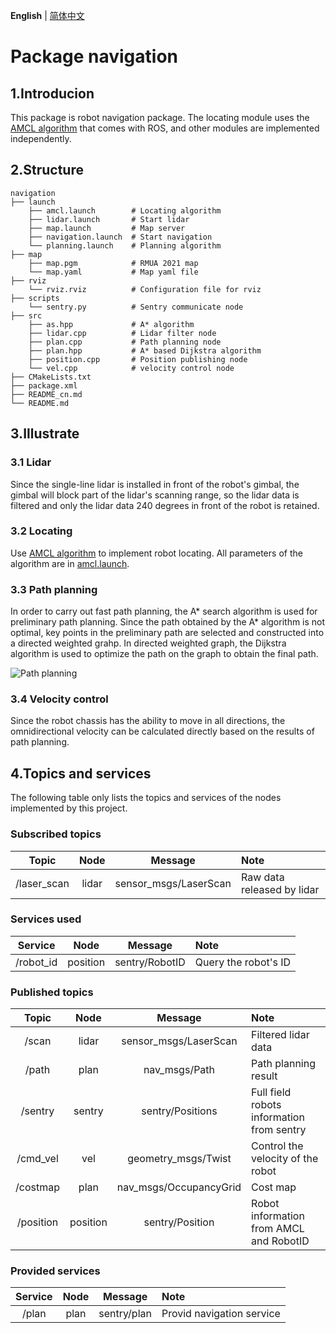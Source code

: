 __English__ | [简体中文](README_cn.md)

# Package navigation

## 1.Introducion

This package is robot navigation package. The locating module uses the [AMCL algorithm](https://wiki.ros.org/amcl) that comes with ROS, and other modules are implemented independently.

## 2.Structure

```
navigation
├── launch
    ├── amcl.launch        # Locating algorithm
    ├── lidar.launch       # Start lidar
    ├── map.launch         # Map server
    ├── navigation.launch  # Start navigation
    └── planning.launch    # Planning algorithm
├── map
    ├── map.pgm            # RMUA 2021 map
    └── map.yaml           # Map yaml file
├── rviz
    └── rviz.rviz          # Configuration file for rviz
├── scripts
    └── sentry.py          # Sentry communicate node
├── src
    ├── as.hpp             # A* algorithm
    ├── lidar.cpp          # Lidar filter node
    ├── plan.cpp           # Path planning node
    ├── plan.hpp           # A* based Dijkstra algorithm
    ├── position.cpp       # Position publishing node
    └── vel.cpp            # velocity control node
├── CMakeLists.txt
├── package.xml
├── README_cn.md
└── README.md
```

## 3.Illustrate

### 3.1 Lidar

Since the single-line lidar is installed in front of the robot's gimbal, the gimbal will block part of the lidar's scanning range, so the lidar data is filtered and only the lidar data 240 degrees in front of the robot is retained.

### 3.2 Locating

Use [AMCL algorithm](https://wiki.ros.org/amcl) to implement robot locating. All parameters of the algorithm are in [amcl.launch](launch/amcl.launch).

### 3.3 Path planning

In order to carry out fast path planning, the A* search algorithm is used for preliminary path planning. Since the path obtained by the A* algorithm is not optimal, key points in the preliminary path are selected and constructed into a directed weighted grahp. In directed weighted graph, the Dijkstra algorithm is used to optimize the path on the graph to obtain the final path.

![Path planning](../../images/navigation/planning.gif)

### 3.4 Velocity control

Since the robot chassis has the ability to move in all directions, the omnidirectional velocity can be calculated directly based on the results of path planning.

## 4.Topics and services

The following table only lists the topics and services of the nodes implemented by this project.

### Subscribed topics

| Topic             | Node   | Message               | Note                       |
|:-----------------:|:------:|:---------------------:|:---------------------------|
| /laser_scan       | lidar  | sensor_msgs/LaserScan | Raw data released by lidar |

### Services used

| Service   | Node     | Message        | Note                 |
|:---------:|:--------:|:--------------:|:---------------------|
| /robot_id | position | sentry/RobotID | Query the robot's ID |

### Published topics

| Topic     | Node     | Message                | Note                                      |
|:---------:|:--------:|:----------------------:|:------------------------------------------|
| /scan     | lidar    | sensor_msgs/LaserScan  | Filtered lidar data                       |
| /path     | plan     | nav_msgs/Path          | Path planning result                      |
| /sentry   | sentry   | sentry/Positions       | Full field robots information from sentry |
| /cmd_vel  | vel      | geometry_msgs/Twist    | Control the velocity of the robot         |
| /costmap  | plan     | nav_msgs/OccupancyGrid | Cost map                                  |
| /position | position | sentry/Position        | Robot information from AMCL and RobotID   |

### Provided services

| Service | Node | Message     | Note                      |
|:-------:|:----:|:-----------:|:--------------------------|
| /plan   | plan | sentry/plan | Provid navigation service |
